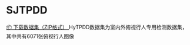 # SJTPDD
<a href="https://pan.baidu.com/s/1OajRpwcPeikKblrPGlIA1A?pwd=cvfp" target="_blank">
  📦 下载数据集（ZIP格式）
</a>
HyTPDD数据集为室内外俯视行人专用检测数据集，其中共有6071张俯视行人图像
